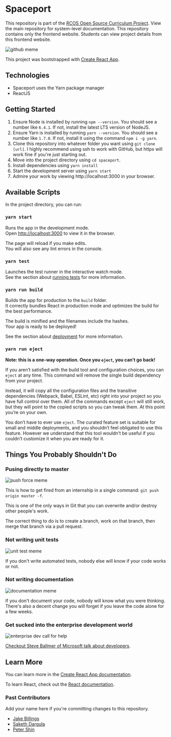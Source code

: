 Spaceport
=========

This repository is part of the [RCOS Open Source Curriculum Project](https://github.com/codingandcommunity/rcos-open-source-curriculum-project). View the main repository for system-level documentation. This repository contains only the frontend website. Students can view project details from this frontend website.

![github meme](imgs/github-meme.png)

This project was bootstrapped with [Create React App](https://github.com/facebook/create-react-app).

## Technologies

 - Spaceport uses the Yarn package manager
 - ReactJS

## Getting Started

1. Ensure Node is installed by running `npm --version`. You should see a number like `6.4.1`. If not, install the latest LTS version of NodeJS.
1. Ensure Yarn is installed by running `yarn --version`. You should see a number like `1.7.0`. If not, install it using the command `npm i -g yarn`.
1. Clone this repository into whatever folder you want using `git clone [url]`. I highly recommend using ssh to work with GitHub, but https will work fine if you're just starting out.
1. Move into the project directory using `cd spaceport`.
1. Install dependencies using `yarn install`
1. Start the development server using `yarn start`
1. Admire your work by viewing http://localhost:3000 in your browser.


## Available Scripts

In the project directory, you can run:

### `yarn start`

Runs the app in the development mode.<br>
Open [http://localhost:3000](http://localhost:3000) to view it in the browser.

The page will reload if you make edits.<br>
You will also see any lint errors in the console.

### `yarn test`

Launches the test runner in the interactive watch mode.<br>
See the section about [running tests](https://facebook.github.io/create-react-app/docs/running-tests) for more information.

### `yarn run build`

Builds the app for production to the `build` folder.<br>
It correctly bundles React in production mode and optimizes the build for the best performance.

The build is minified and the filenames include the hashes.<br>
Your app is ready to be deployed!

See the section about [deployment](https://facebook.github.io/create-react-app/docs/deployment) for more information.

### `yarn run eject`

**Note: this is a one-way operation. Once you `eject`, you can’t go back!**

If you aren’t satisfied with the build tool and configuration choices, you can `eject` at any time. This command will remove the single build dependency from your project.

Instead, it will copy all the configuration files and the transitive dependencies (Webpack, Babel, ESLint, etc) right into your project so you have full control over them. All of the commands except `eject` will still work, but they will point to the copied scripts so you can tweak them. At this point you’re on your own.

You don’t have to ever use `eject`. The curated feature set is suitable for small and middle deployments, and you shouldn’t feel obligated to use this feature. However we understand that this tool wouldn’t be useful if you couldn’t customize it when you are ready for it.

## Things You Probably Shouldn't Do

### Pusing directly to master

![push force meme](imgs/git-push-origin-master-f.jpg)

This is how to get fired from an internship in a single command: `git push origin master -f`.

This is one of the only ways in Git that you can overwrite and/or destroy other people's work.

The correct thing to do is to create a branch, work on that branch, then merge that branch via a pull request.

### Not writing unit tests

![unit test meme](imgs/unit-test-memes.png)

If you don't write automated tests, nobody else will know if your code works or not.

### Not writing documentation

![documentation meme](imgs/documentation-meme.jpg)

If you don't document your code, nobody will know what you were thinking. There's also a decent change you will forget if you leave the code alone for a few weeks.

### Get sucked into the enterprise development world

![enterprise dev call for help](imgs/yeah-0programin-java-ust-helpme-pleaselkvebeenstuckin-deteriorating-callfor-help-polymorphic-programming-31345876.png)

[Checkout Steve Ballmer of Microsoft talk about developers](https://www.youtube.com/watch?v=Vhh_GeBPOhs).

## Learn More

You can learn more in the [Create React App documentation](https://facebook.github.io/create-react-app/docs/getting-started).

To learn React, check out the [React documentation](https://reactjs.org/).

### Past Contributors ###

Add your name here if you're committing changes to this repository.

- [Jake Billings](https://jakebillings.com)
- [Saketh Dargula](https://github.com/sak6lab)
- [Peter Shin](http://github.com/pjs1221)
